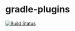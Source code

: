 # gradle-plugins

[![Build Status](https://travis-ci.org/amanmehara/gradle-plugins.svg)](https://travis-ci.org/amanmehara/gradle-plugins/builds)
